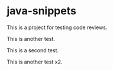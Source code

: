 # java-snippets

This is a project for testing code reviews.

This is another test.

This is a second test.

This is another test x2.

